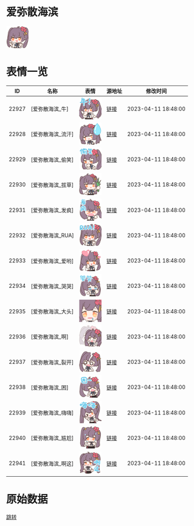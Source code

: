 # 爱弥散海滨

<img src="./cover.png" height="60" alt="cover" />

# 表情一览

|ID|名称|表情|源地址|修改时间|
|----|----|----|----|----|
|22927|[爱弥散海滨_牛]|<img src="./pic/022927_%5B爱弥散海滨_牛%5D.png" height="60" alt="牛"/>|[链接](https://i0.hdslb.com/bfs/garb/1479335552790324d3afbf4541fefa452a178615.png)|2023-04-11 18:48:00|
|22928|[爱弥散海滨_流汗]|<img src="./pic/022928_%5B爱弥散海滨_流汗%5D.png" height="60" alt="流汗"/>|[链接](https://i0.hdslb.com/bfs/garb/b4b2d02ac081b8e9276dff9a8f21583478b4ce31.png)|2023-04-11 18:48:00|
|22929|[爱弥散海滨_偷笑]|<img src="./pic/022929_%5B爱弥散海滨_偷笑%5D.png" height="60" alt="偷笑"/>|[链接](https://i0.hdslb.com/bfs/garb/18dde3c2db64b9dd087409b87a790462bc6517fb.png)|2023-04-11 18:48:00|
|22930|[爱弥散海滨_拔草]|<img src="./pic/022930_%5B爱弥散海滨_拔草%5D.png" height="60" alt="拔草"/>|[链接](https://i0.hdslb.com/bfs/garb/6e6d9cfb963ada122f4d322aa8e0f3030907d72d.png)|2023-04-11 18:48:00|
|22931|[爱弥散海滨_发疯]|<img src="./pic/022931_%5B爱弥散海滨_发疯%5D.png" height="60" alt="发疯"/>|[链接](https://i0.hdslb.com/bfs/garb/3da62b1b1f2d52382641b880259c767be90ba1b6.png)|2023-04-11 18:48:00|
|22932|[爱弥散海滨_RUA]|<img src="./pic/022932_%5B爱弥散海滨_RUA%5D.png" height="60" alt="RUA"/>|[链接](https://i0.hdslb.com/bfs/garb/942963ca04e2fe948ec4fdad0ae082bd1e00fb7e.png)|2023-04-11 18:48:00|
|22933|[爱弥散海滨_爱哟]|<img src="./pic/022933_%5B爱弥散海滨_爱哟%5D.png" height="60" alt="爱哟"/>|[链接](https://i0.hdslb.com/bfs/garb/32fd4f6c77d6dd261ae6e64119c81bfe650750ee.png)|2023-04-11 18:48:00|
|22934|[爱弥散海滨_哭哭]|<img src="./pic/022934_%5B爱弥散海滨_哭哭%5D.png" height="60" alt="哭哭"/>|[链接](https://i0.hdslb.com/bfs/garb/6f0b78b89c312b5750814c03ac958f76b3cf753f.png)|2023-04-11 18:48:00|
|22935|[爱弥散海滨_大头]|<img src="./pic/022935_%5B爱弥散海滨_大头%5D.png" height="60" alt="大头"/>|[链接](https://i0.hdslb.com/bfs/garb/d6f010c5f6bc47d7b21aecde26e890747039b4ca.png)|2023-04-11 18:48:00|
|22936|[爱弥散海滨_啊]|<img src="./pic/022936_%5B爱弥散海滨_啊%5D.png" height="60" alt="啊"/>|[链接](https://i0.hdslb.com/bfs/garb/2bc60d8932d401178d56c2fbfd4d1c688bbc9f95.png)|2023-04-11 18:48:00|
|22937|[爱弥散海滨_裂开]|<img src="./pic/022937_%5B爱弥散海滨_裂开%5D.png" height="60" alt="裂开"/>|[链接](https://i0.hdslb.com/bfs/garb/46a395823333fc18a6f111a6fdd91dcd69c4f59e.png)|2023-04-11 18:48:00|
|22938|[爱弥散海滨_困]|<img src="./pic/022938_%5B爱弥散海滨_困%5D.png" height="60" alt="困"/>|[链接](https://i0.hdslb.com/bfs/garb/7ec76d47e24de7facf96e16d9fba9beb984b155c.png)|2023-04-11 18:48:00|
|22939|[爱弥散海滨_嗨嗨]|<img src="./pic/022939_%5B爱弥散海滨_嗨嗨%5D.png" height="60" alt="嗨嗨"/>|[链接](https://i0.hdslb.com/bfs/garb/2ff76f733fd82f995426be79cc3275e851e590d0.png)|2023-04-11 18:48:00|
|22940|[爱弥散海滨_尴尬]|<img src="./pic/022940_%5B爱弥散海滨_尴尬%5D.png" height="60" alt="尴尬"/>|[链接](https://i0.hdslb.com/bfs/garb/ace28815d4fac6a1ccbaae5c645dd66b4538f82a.png)|2023-04-11 18:48:00|
|22941|[爱弥散海滨_啊这]|<img src="./pic/022941_%5B爱弥散海滨_啊这%5D.png" height="60" alt="啊这"/>|[链接](https://i0.hdslb.com/bfs/garb/9e5a02c0058b91c0fe852f82cdead45d64fa0f30.png)|2023-04-11 18:48:00|

# 原始数据

[跳转](./raw.json)

